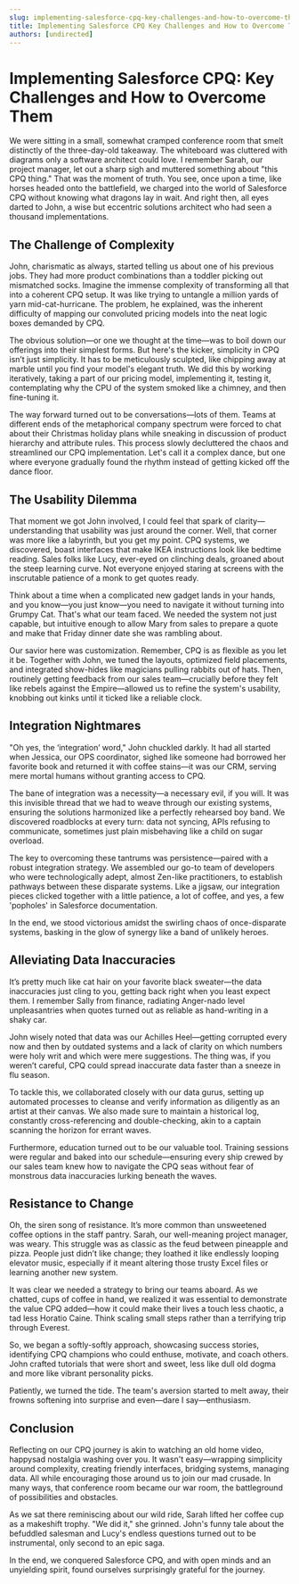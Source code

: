 ```yaml
---
slug: implementing-salesforce-cpq-key-challenges-and-how-to-overcome-them
title: Implementing Salesforce CPQ Key Challenges and How to Overcome Them
authors: [undirected]
---
```



# Implementing Salesforce CPQ: Key Challenges and How to Overcome Them

We were sitting in a small, somewhat cramped conference room that smelt distinctly of the three-day-old takeaway. The whiteboard was cluttered with diagrams only a software architect could love. I remember Sarah, our project manager, let out a sharp sigh and muttered something about "this CPQ thing." That was the moment of truth. You see, once upon a time, like horses headed onto the battlefield, we charged into the world of Salesforce CPQ without knowing what dragons lay in wait. And right then, all eyes darted to John, a wise but eccentric solutions architect who had seen a thousand implementations.

## The Challenge of Complexity

John, charismatic as always, started telling us about one of his previous jobs. They had more product combinations than a toddler picking out mismatched socks. Imagine the immense complexity of transforming all that into a coherent CPQ setup. It was like trying to untangle a million yards of yarn mid-cat-hurricane. The problem, he explained, was the inherent difficulty of mapping our convoluted pricing models into the neat logic boxes demanded by CPQ.

The obvious solution—or one we thought at the time—was to boil down our offerings into their simplest forms. But here's the kicker, simplicity in CPQ isn’t just simplicity. It has to be meticulously sculpted, like chipping away at marble until you find your model's elegant truth. We did this by working iteratively, taking a part of our pricing model, implementing it, testing it, contemplating why the CPU of the system smoked like a chimney, and then fine-tuning it.

The way forward turned out to be conversations—lots of them. Teams at different ends of the metaphorical company spectrum were forced to chat about their Christmas holiday plans while sneaking in discussion of product hierarchy and attribute rules. This process slowly decluttered the chaos and streamlined our CPQ implementation. Let's call it a complex dance, but one where everyone gradually found the rhythm instead of getting kicked off the dance floor.

## The Usability Dilemma

That moment we got John involved, I could feel that spark of clarity—understanding that usability was just around the corner. Well, that corner was more like a labyrinth, but you get my point. CPQ systems, we discovered, boast interfaces that make IKEA instructions look like bedtime reading. Sales folks like Lucy, ever-eyed on clinching deals, groaned about the steep learning curve. Not everyone enjoyed staring at screens with the inscrutable patience of a monk to get quotes ready.

Think about a time when a complicated new gadget lands in your hands, and you know—you just know—you need to navigate it without turning into Grumpy Cat. That's what our team faced. We needed the system not just capable, but intuitive enough to allow Mary from sales to prepare a quote and make that Friday dinner date she was rambling about.

Our savior here was customization. Remember, CPQ is as flexible as you let it be. Together with John, we tuned the layouts, optimized field placements, and integrated show-hides like magicians pulling rabbits out of hats. Then, routinely getting feedback from our sales team—crucially before they felt like rebels against the Empire—allowed us to refine the system's usability, knobbing out kinks until it ticked like a reliable clock.

## Integration Nightmares

"Oh yes, the ‘integration’ word," John chuckled darkly. It had all started when Jessica, our OPS coordinator, sighed like someone had borrowed her favorite book and returned it with coffee stains—it was our CRM, serving mere mortal humans without granting access to CPQ.

The bane of integration was a necessity—a necessary evil, if you will. It was this invisible thread that we had to weave through our existing systems, ensuring the solutions harmonized like a perfectly rehearsed boy band. We discovered roadblocks at every turn: data not syncing, APIs refusing to communicate, sometimes just plain misbehaving like a child on sugar overload.

The key to overcoming these tantrums was persistence—paired with a robust integration strategy. We assembled our go-to team of developers who were technologically adept, almost Zen-like practitioners, to establish pathways between these disparate systems. Like a jigsaw, our integration pieces clicked together with a little patience, a lot of coffee, and yes, a few 'popholes' in Salesforce documentation.

In the end, we stood victorious amidst the swirling chaos of once-disparate systems, basking in the glow of synergy like a band of unlikely heroes.

## Alleviating Data Inaccuracies

It’s pretty much like cat hair on your favorite black sweater—the data inaccuracies just cling to you, getting back right when you least expect them. I remember Sally from finance, radiating Anger-nado level unpleasantries when quotes turned out as reliable as hand-writing in a shaky car.

John wisely noted that data was our Achilles Heel—getting corrupted every now and then by outdated systems and a lack of clarity on which numbers were holy writ and which were mere suggestions. The thing was, if you weren’t careful, CPQ could spread inaccurate data faster than a sneeze in flu season.

To tackle this, we collaborated closely with our data gurus, setting up automated processes to cleanse and verify information as diligently as an artist at their canvas. We also made sure to maintain a historical log, constantly cross-referencing and double-checking, akin to a captain scanning the horizon for errant waves.

Furthermore, education turned out to be our valuable tool. Training sessions were regular and baked into our schedule—ensuring every ship crewed by our sales team knew how to navigate the CPQ seas without fear of monstrous data inaccuracies lurking beneath the waves.

## Resistance to Change

Oh, the siren song of resistance. It’s more common than unsweetened coffee options in the staff pantry. Sarah, our well-meaning project manager, was weary. This struggle was as classic as the feud between pineapple and pizza. People just didn’t like change; they loathed it like endlessly looping elevator music, especially if it meant altering those trusty Excel files or learning another new system.

It was clear we needed a strategy to bring our teams aboard. As we chatted, cups of coffee in hand, we realized it was essential to demonstrate the value CPQ added—how it could make their lives a touch less chaotic, a tad less Horatio Caine. Think scaling small steps rather than a terrifying trip through Everest.

So, we began a softly-softly approach, showcasing success stories, identifying CPQ champions who could enthuse, motivate, and coach others. John crafted tutorials that were short and sweet, less like dull old dogma and more like vibrant personality picks.

Patiently, we turned the tide. The team's aversion started to melt away, their frowns softening into surprise and even—dare I say—enthusiasm.

## Conclusion

Reflecting on our CPQ journey is akin to watching an old home video, happysad nostalgia washing over you. It wasn't easy—wrapping simplicity around complexity, creating friendly interfaces, bridging systems, managing data. All while encouraging those around us to join our mad crusade. In many ways, that conference room became our war room, the battleground of possibilities and obstacles.

As we sat there reminiscing about our wild ride, Sarah lifted her coffee cup as a makeshift trophy. "We did it," she grinned. John's funny tale about the befuddled salesman and Lucy's endless questions turned out to be instrumental, only second to an epic saga.

In the end, we conquered Salesforce CPQ, and with open minds and an unyielding spirit, found ourselves surprisingly grateful for the journey.